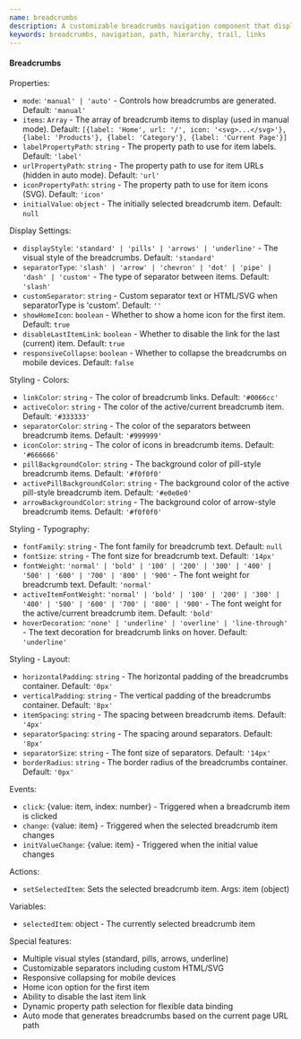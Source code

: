 ```yaml
---
name: breadcrumbs
description: A customizable breadcrumbs navigation component that displays hierarchical path information with various styling options
keywords: breadcrumbs, navigation, path, hierarchy, trail, links
---
```


#### Breadcrumbs

Properties:
- `mode`: `'manual' | 'auto'` - Controls how breadcrumbs are generated. Default: `'manual'`
- `items`: `Array` - The array of breadcrumb items to display (used in manual mode). Default: `[{label: 'Home', url: '/', icon: '<svg>...</svg>'}, {label: 'Products'}, {label: 'Category'}, {label: 'Current Page'}]`
- `labelPropertyPath`: `string` - The property path to use for item labels. Default: `'label'`
- `urlPropertyPath`: `string` - The property path to use for item URLs (hidden in auto mode). Default: `'url'`
- `iconPropertyPath`: `string` - The property path to use for item icons (SVG). Default: `'icon'`
- `initialValue`: `object` - The initially selected breadcrumb item. Default: `null`

Display Settings:
- `displayStyle`: `'standard' | 'pills' | 'arrows' | 'underline'` - The visual style of the breadcrumbs. Default: `'standard'`
- `separatorType`: `'slash' | 'arrow' | 'chevron' | 'dot' | 'pipe' | 'dash' | 'custom'` - The type of separator between items. Default: `'slash'`
- `customSeparator`: `string` - Custom separator text or HTML/SVG when separatorType is 'custom'. Default: `''`
- `showHomeIcon`: `boolean` - Whether to show a home icon for the first item. Default: `true`
- `disableLastItemLink`: `boolean` - Whether to disable the link for the last (current) item. Default: `true`
- `responsiveCollapse`: `boolean` - Whether to collapse the breadcrumbs on mobile devices. Default: `false`

Styling - Colors:
- `linkColor`: `string` - The color of breadcrumb links. Default: `'#0066cc'`
- `activeColor`: `string` - The color of the active/current breadcrumb item. Default: `'#333333'`
- `separatorColor`: `string` - The color of the separators between breadcrumb items. Default: `'#999999'`
- `iconColor`: `string` - The color of icons in breadcrumb items. Default: `'#666666'`
- `pillBackgroundColor`: `string` - The background color of pill-style breadcrumb items. Default: `'#f0f0f0'`
- `activePillBackgroundColor`: `string` - The background color of the active pill-style breadcrumb item. Default: `'#e0e0e0'`
- `arrowBackgroundColor`: `string` - The background color of arrow-style breadcrumb items. Default: `'#f0f0f0'`

Styling - Typography:
- `fontFamily`: `string` - The font family for breadcrumb text. Default: `null`
- `fontSize`: `string` - The font size for breadcrumb text. Default: `'14px'`
- `fontWeight`: `'normal' | 'bold' | '100' | '200' | '300' | '400' | '500' | '600' | '700' | '800' | '900'` - The font weight for breadcrumb text. Default: `'normal'`
- `activeItemFontWeight`: `'normal' | 'bold' | '100' | '200' | '300' | '400' | '500' | '600' | '700' | '800' | '900'` - The font weight for the active/current breadcrumb item. Default: `'bold'`
- `hoverDecoration`: `'none' | 'underline' | 'overline' | 'line-through'` - The text decoration for breadcrumb links on hover. Default: `'underline'`

Styling - Layout:
- `horizontalPadding`: `string` - The horizontal padding of the breadcrumbs container. Default: `'0px'`
- `verticalPadding`: `string` - The vertical padding of the breadcrumbs container. Default: `'8px'`
- `itemSpacing`: `string` - The spacing between breadcrumb items. Default: `'4px'`
- `separatorSpacing`: `string` - The spacing around separators. Default: `'8px'`
- `separatorSize`: `string` - The font size of separators. Default: `'14px'`
- `borderRadius`: `string` - The border radius of the breadcrumbs container. Default: `'0px'`

Events:
- `click`: {value: item, index: number} - Triggered when a breadcrumb item is clicked
- `change`: {value: item} - Triggered when the selected breadcrumb item changes
- `initValueChange`: {value: item} - Triggered when the initial value changes

Actions:
- `setSelectedItem`: Sets the selected breadcrumb item. Args: item (object)

Variables:
- `selectedItem`: object - The currently selected breadcrumb item

Special features:
- Multiple visual styles (standard, pills, arrows, underline)
- Customizable separators including custom HTML/SVG
- Responsive collapsing for mobile devices
- Home icon option for the first item
- Ability to disable the last item link
- Dynamic property path selection for flexible data binding
- Auto mode that generates breadcrumbs based on the current page URL path
